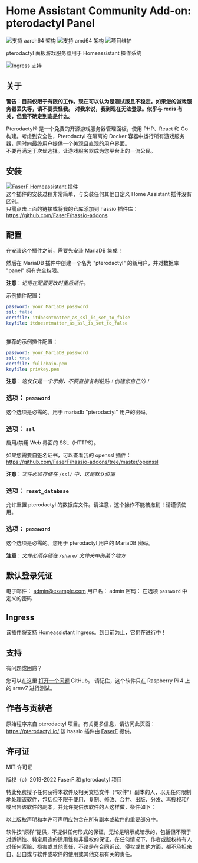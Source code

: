 # Home Assistant Community Add-on: pterodactyl Panel
![支持 aarch64 架构][aarch64-shield] ![支持 amd64 架构][amd64-shield]
![项目维护][maintenance-shield]

pterodactyl 面板游戏服务器用于 Homeassistant 操作系统

![Ingress 支持](../_images/pterodactyl/ingress.png)

## 关于

**警告：目前仅限于有限的工作。现在可以认为是测试版且不稳定。如果您的游戏服务器丢失等，请不要责怪我。**
**对我来说，我到现在无法登录。似乎与 redis 有关，但我不确定到底是什么。**

Pterodactyl® 是一个免费的开源游戏服务器管理面板，使用 PHP、React 和 Go 构建。考虑到安全性，Pterodactyl 在隔离的 Docker 容器中运行所有游戏服务器，同时向最终用户提供一个美观且直观的用户界面。<br />
不要再满足于次优选择。让游戏服务器成为您平台上的一流公民。

## 安装

[![FaserF Homeassistant 插件](https://my.home-assistant.io/badges/supervisor_add_addon_repository.svg)](https://my.home-assistant.io/redirect/supervisor_add_addon_repository/?repository_url=https%3A%2F%2Fgithub.com%2FFaserF%2Fhassio-addons)
<br />
这个插件的安装过程非常简单，与安装任何其他自定义 Home Assistant 插件没有区别。<br />
只需点击上面的链接或将我的仓库添加到 hassio 插件库： <https://github.com/FaserF/hassio-addons>

## 配置

在安装这个插件之前，需要先安装 MariaDB 集成！

然后在 MariaDB 插件中创建一个名为 "pterodactyl" 的新用户，并对数据库 "panel" 拥有完全权限。

**注意**：_记得在配置更改时重启插件。_

示例插件配置：

```yaml
password: your_MariaDB_password
ssl: false
certfile: itdoesntmatter_as_ssl_is_set_to_false
keyfile: itdoesntmatter_as_ssl_is_set_to_false
```
<br />
推荐的示例插件配置：

```yaml
password: your_MariaDB_password
ssl: true
certfile: fullchain.pem
keyfile: privkey.pem
```

**注意**：_这仅仅是一个示例，不要直接复制粘贴！创建您自己的！_

### 选项： `password`

这个选项是必需的。用于 mariadb "pterodactyl" 用户的密码。

### 选项： `ssl`

启用/禁用 Web 界面的 SSL（HTTPS）。

如果您需要自签名证书，可以查看我的 openssl 插件： <https://github.com/FaserF/hassio-addons/tree/master/openssl>

**注意**：_文件必须存储在 `/ssl/` 中，这是默认位置_

### 选项： `reset_database`

允许重置 pterodactyl 的数据库文件。请注意，这个操作不能被撤销！请谨慎使用。

### 选项： `password`

这个选项是必需的。您用于 pterodactyl 用户的 MariaDB 密码。

**注意**：_文件必须存储在 `/share/` 文件夹中的某个地方_

## 默认登录凭证

电子邮件： <admin@example.com>
用户名： admin
密码： 在选项 `password` 中定义的密码

## Ingress

该插件将支持 Homeassistant Ingress。到目前为止，它仍在进行中！

## 支持

有问题或困惑？

您可以在这里 [打开一个问题][issue] GitHub。
请记住，这个软件只在 Raspberry Pi 4 上的 armv7 进行测试。

## 作者与贡献者

原始程序来自 pterodactyl 项目。有关更多信息，请访问此页面： <https://pterodactyl.io/>
该 hassio 插件由 [FaserF] 提供。

## 许可证

MIT 许可证

版权（c）2019-2022 FaserF 和 pterodactyl 项目

特此免费授予任何获得本软件及相关文档文件（“软件”）副本的人，以无任何限制地处理该软件，包括但不限于使用、复制、修改、合并、出版、分发、再授权和/或出售该软件的副本，并允许提供该软件的人这样做，条件如下：

以上版权声明和本许可声明应包含在所有副本或软件的重要部分中。

软件按“原样”提供，不提供任何形式的保证，无论是明示或暗示的，包括但不限于对适销性、特定用途的适用性和非侵权的保证。在任何情况下，作者或版权持有人对任何索赔、损害或其他责任，不论是在合同诉讼、侵权或其他方面，都不承担来自、出自或与软件或软件的使用或其他交易有关的责任。

[maintenance-shield]: https://img.shields.io/maintenance/yes/2023.svg
[aarch64-shield]: https://img.shields.io/badge/aarch64-yes-green.svg
[amd64-shield]: https://img.shields.io/badge/amd64-yes-green.svg
[FaserF]: https://github.com/FaserF/
[issue]: https://github.com/FaserF/hassio-addons/issues